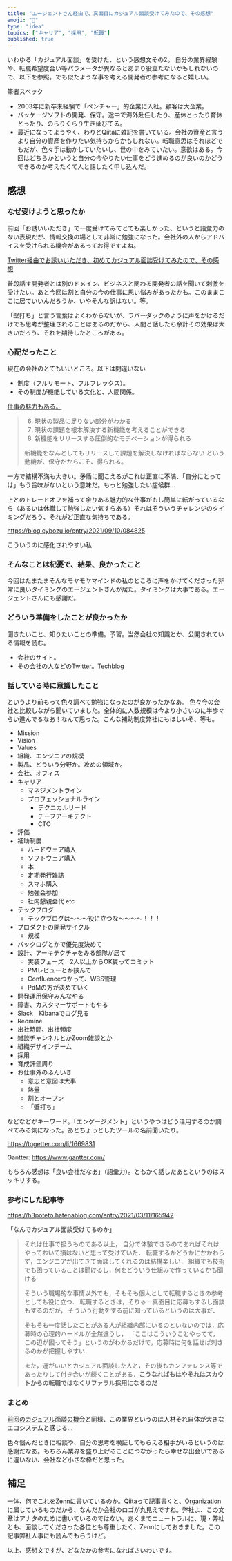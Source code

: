 ```yaml
---
title: "エージェントさん経由で、真面目にカジュアル面談受けてみたので、その感想"
emoji: "🦔"
type: "idea"
topics: ["キャリア", "採用", "転職"]
published: true
---
```


いわゆる「カジュアル面談」を受けた、という感想文その2。
自分の業界経験や、転職希望度合い等パラメータが異なるとあまり役立たないかもしれないので、以下を参照。でも似たような事を考える開発者の参考になると嬉しい。

筆者スペック

- 2003年に新卒未経験で「ベンチャー」的企業に入社。顧客は大企業。
- パッケージソフトの開発、保守。途中で海外赴任したり、産休とったり育休とったり、のらりくらり生き延びてる。
- 最近になってようやく、わりとQiitaに雑記を書いている。会社の資産と言うより自分の資産を作りたい気持ちからかもしれない。転職意思はそれほどでもだが、色々手は動かしていたいし、世の中をみていたい。意欲はある。今回はどちらかというと自分の今やりたい仕事をどう進めるのが良いのかどうできるのか考えたくて人と話したく申し込んだ。


## 感想

### なぜ受けようと思ったか

前回「お誘いいただき」で一度受けてみてとても楽しかった、というと語彙力のない表現だが、情報交換の場として非常に勉強になった。会社外の人からアドバイスを受けられる機会があるってお得ですよね。

[Twitter経由でお誘いいただき、初めてカジュアル面談受けてみたので、その感想](https://zenn.dev/e99h2121/articles/0390fd45add338)

普段話す開発者とは別のドメイン、ビジネスと関わる開発者の話を聞いて刺激を受けたい。あと今回は割と自分の今の仕事に思い悩みがあったかも。このままここに居ていいんだろうか、いやそんな訳はない。等。

「壁打ち」と言う言葉はよくわからないが、ラバーダックのように声をかけるだけでも思考が整理されることはあるのだから、人間と話したら余計その効果は大きいだろう、それを期待したところがある。


### 心配だったこと

現在の会社のとてもいいところ。以下は間違いない

- 制度（フルリモート、フルフレックス）。
- その制度が機能している文化と、人間関係。

[仕事の魅力もある。](https://qiita.com/e99h2121/items/b5c2497000c32d6fd3c3)
> 6. 現状の製品に足りない部分がわかる
> 7. 現状の課題を根本解決する新機能を考えることができる
> 8. 新機能をリリースする圧倒的なモチベーションが得られる
> 
> 新機能をなんとしてもリリースして課題を解決しなければならない という動機が、保守だからこそ、得られる。

一方で結構不満も大きい。矛盾に聞こえるがこれは正直に不満、「自分にとっては」もう旨味がないという意味だ。もっと勉強したい症候群...

上とのトレードオフを補って余りある魅力的な仕事がもし簡単に転がっているなら（あるいは休職して勉強したい気すらある）それはそういうチャレンジのタイミングだろう、それがど正直な気持ちである。

https://blog.cybozu.io/entry/2021/09/10/084825

こういうのに感化されやすい私


### そんなことは杞憂で、結果、良かったこと

今回はたまたまそんなモヤモヤマインドの私のところに声をかけてくださった非常に良いタイミングのエージェントさんが居た。タイミングは大事である。エージェントさんにも感謝だ。


### どういう準備をしたことが良かったか

聞きたいこと、知りたいことの準備。予習。当然会社の知識とか、公開されている情報を読む。

- 会社のサイト。
- その会社の人などのTwitter。Techblog


### 話している時に意識したこと

というより前もって色々調べて勉強になったのが良かったかなあ。
色々今の会社と比較しながら聞いていました。全体的に人数規模は今より小さいのに半歩ぐらい進んでるなあ！なんて思った。こんな補助制度弊社にもほしいぞ、等も。

- Mission
- Vision
- Values
- 組織、エンジニアの規模
- 製品、どういう分野か。攻めの領域か。
- 会社、オフィス
- キャリア
    - マネジメントライン
    - プロフェッショナルライン
        - テクニカルリード
        - チーフアーキテクト
        - CTO
- 評価
- 補助制度
    - ハードウェア購入
    - ソフトウェア購入
    - 本
    - 定期発行雑誌
    - スマホ購入
    - 勉強会参加
    - 社内懇親会代 etc
- テックブログ
    - テックブログは～～～役に立つな～～～～！！！
- プロダクトの開発サイクル
    - 規模
- バックログとかで優先度決めて
- 設計、アーキテクチャをみる部隊が居て
    - 実装フェーズ　2人以上からOK貰ってコミット
    - PMレビューとか挟んで
    - Confluenceつかって、WBS管理
    - PdMの方が決めていく
- 開発運用保守みんなやる
- 障害、カスタマーサポートもやる
- Slack　Kibanaでログ見る
- Redmine
- 出社時間、出社頻度
- 雑談チャンネルとかZoom雑談とか
- 組織デザインチーム
- 採用
- 育成評価周り
- お仕事外のふんいき
    - 意志と意図は大事
    - 熱量
    - 割とオープン
    - 「壁打ち」

などなどがキーワード。「エンゲージメント」というやつはどう活用するのか調べてみる気になった。あとちょっとしたツールの名前聞いたり。

https://togetter.com/li/1669831

Gantter: https://www.gantter.com/

もちろん感想は「良い会社だなあ」（語彙力）。ともかく話したあとというのはスッキリする。


### 参考にした記事等

https://h3poteto.hatenablog.com/entry/2021/03/11/165942

「なんでカジュアル面談受けてるのか」

> それは仕事で扱うものである以上，
> 自分で体験できるのであればそれはやっておいて損はないと思って受けていた．
> 転職するかどうかにかかわらず，エンジニアが出てきて面談してくれるのは結構楽しい． 
> 組織でも技術でも困っていることは聞けるし，何をどういう仕組みで作っているかも聞ける
> 
> そういう職場的な事情以外でも，そもそも個人として転職するときの参考としても役に立つ． 
> 転職するときは，そりゃー真面目に応募もするし面談もするのだが，
> そういう行動をする前に知っているというのは大事だ． 
> 
> そもそも一度話したことがある人が組織内部にいるのといないのでは，応募時の心理的ハードルが全然違うし， 「ここはこういうことやってて，この辺が困ってそう」というのがわかるだけで，応募時に何を話せば刺さるのかが把握しやすい． 
> 
> また，運がいいとカジュアル面談した人と，その後もカンファレンス等であったりして付き合いが続くことがある．**こうなればもはやそれはスカウトからの転職ではなくリファラル採用になるのだ**


### まとめ

[前回のカジュアル面談の機会](https://zenn.dev/e99h2121/articles/0390fd45add338)と同様、この業界というのは人材それ自体が大きなエコシステムと感じる... 

色々悩んだときに相談や、自分の思考を検証してもらえる相手がいるというのは感謝だなあ。もちろん業界を盛り上げることにつながったら幸せな出会いであるに違いない、会社など小さな枠だと思った。


## 補足

一体、何でこれをZennに書いているのか。Qiitaって記事書くと、Organizationに属しているものだから、なんだか会社のロゴが丸見えですね。弊社よ、この文章はアナタのために書いているのではない。あくまでニュートラルに、現・弊社とも、面談してくださった各位とも尊重したく、Zennにしておきました。この記事弊社人事にも読んでもらうけど。

以上、感想文ですが、どなたかの参考になればさいわいです。
